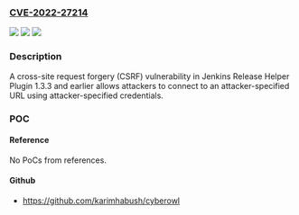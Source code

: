 ### [CVE-2022-27214](https://cve.mitre.org/cgi-bin/cvename.cgi?name=CVE-2022-27214)
![](https://img.shields.io/static/v1?label=Product&message=Jenkins%20Release%20Helper%20Plugin&color=blue)
![](https://img.shields.io/static/v1?label=Version&message=%3C%3D%201.3.3%20&color=brighgreen)
![](https://img.shields.io/static/v1?label=Vulnerability&message=CWE-352%3A%20Cross-Site%20Request%20Forgery%20(CSRF)&color=brighgreen)

### Description

A cross-site request forgery (CSRF) vulnerability in Jenkins Release Helper Plugin 1.3.3 and earlier allows attackers to connect to an attacker-specified URL using attacker-specified credentials.

### POC

#### Reference
No PoCs from references.

#### Github
- https://github.com/karimhabush/cyberowl

